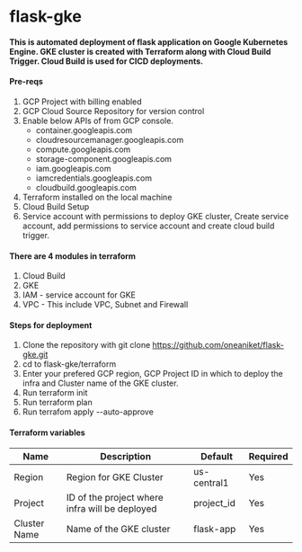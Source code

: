 # flask-gke
#### This is automated deployment of flask application on Google Kubernetes Engine. GKE cluster is created with Terraform along with Cloud Build Trigger. Cloud Build is used for CICD deployments. 

#### Pre-reqs
1. GCP Project with billing enabled
2. GCP Cloud Source Repository for version control
3. Enable below APIs of from GCP console.
   - container.googleapis.com
   - cloudresourcemanager.googleapis.com
   - compute.googleapis.com
   - storage-component.googleapis.com
   - iam.googleapis.com
   - iamcredentials.googleapis.com
   - cloudbuild.googleapis.com
5. Terraform installed on the local machine
6. Cloud Build Setup
7. Service account with permissions to deploy GKE cluster, Create service account, add permissions to service account and create cloud build trigger.

#### There are 4 modules in terraform
1. Cloud Build
2. GKE
3. IAM - service account for GKE 
4. VPC - This include VPC, Subnet and Firewall

#### Steps for deployment
1. Clone the repository with git clone https://github.com/oneaniket/flask-gke.git
2. cd to flask-gke/terraform
3. Enter your prefered GCP region, GCP Project ID in which to deploy the infra and Cluster name of the GKE cluster.
4. Run terraform init
5. Run terraform plan
6. Run terrafom apply --auto-approve

#### Terraform variables
| Name | Description | Default | Required |
| -----|--------------|-----------|------------------------ |
| Region | Region for GKE Cluster | us-central1 | Yes |
| Project | ID of the project where infra will be deployed | project_id | Yes |
| Cluster Name | Name of the GKE cluster | flask-app | Yes |
